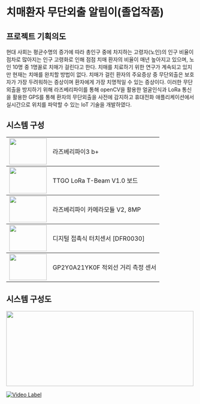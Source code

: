 # 치매환자 무단외출 알림이(졸업작품)
## 프로젝트 기획의도
현대 사회는 평균수명의 증가에 따라 총인구 중에 차지하는 고령자(노인)의 인구 비율이 점차로 많아지는 인구 고령화로 인해 점점 치매 환자의 비율이 매년 높아지고 있으며, 노인 10명 중 1명꼴로 치매가 걸린다고 한다. 치매를 치료하기 위한 연구가 계속되고 있지만 현재는 치매를 완치할 방법이 없다. 치매가 걸린 환자의 주요증상 중 무단외출은 보호자가 가장 두려워하는 증상이며 환자에게 가장 치명적일 수 있는 증상이다. 이러한 무단외출을 방지하기 위해 라즈베리파이를 통해 openCV을 활용한 얼굴인식과 LoRa 통신을 활용한 GPS를 통해 환자의 무단외출을 사전에 감지하고 휴대전화 애플리케이션에서 실시간으로 위치를 파악할 수 있는 IoT 기술을 개발하였다.
## 시스템 구성
<table>
  <tbody>
  <td><img src="https://user-images.githubusercontent.com/80880587/221352555-67cd99a1-fe15-41a5-86f5-72525800ad2d.png"  width="100px" height="70px"/></td>
  <td>라즈베리파이3 b+</td>
  </tbody>
  <tbody>
  <td><img src="https://user-images.githubusercontent.com/80880587/221352639-b1d1d871-8796-4a4d-aed7-97ca11e53d87.png"  width="100px" height="70px"/></td>
  <td>TTGO LoRa T-Beam V1.0 보드</td>
  </tbody>
  <tbody>
  <td><img src="https://user-images.githubusercontent.com/80880587/221352682-03724f50-55be-42df-acd9-3bf07ae58e00.png"  width="100px" height="70px"/></td>
  <td>라즈베리파이 카메라모듈 V2, 8MP</td>
  </tbody>
  <tbody>
  <td><img src="https://user-images.githubusercontent.com/80880587/221352698-bb939c91-aabf-4166-9c4c-8b6a6a0ccde3.png"  width="100px" height="70px"/></td>
  <td>디지털 접촉식 터치센서 [DFR0030]</td>
  </tbody>
  <tbody>
  <td><img src="https://user-images.githubusercontent.com/80880587/221352707-c5b04ea6-3fdd-42dd-9edd-6d33d9b2b423.png"  width="100px" height="70px"/></td>
  <td>GP2Y0A21YK0F 적외선 거리 측정 센서</td>
  </tbody>
</table>

## 시스템 구성도
<img src="https://user-images.githubusercontent.com/80880587/221352810-30fa8f42-b4b7-477a-ba96-fc1e3cf9c3c9.png" width="500px" height="200px"/>

[![Video Label](http://img.youtube.com/vi/-bFfsAX0tb0/maxresdefault.jpg)](https://youtu.be/-bFfsAX0tb0)
